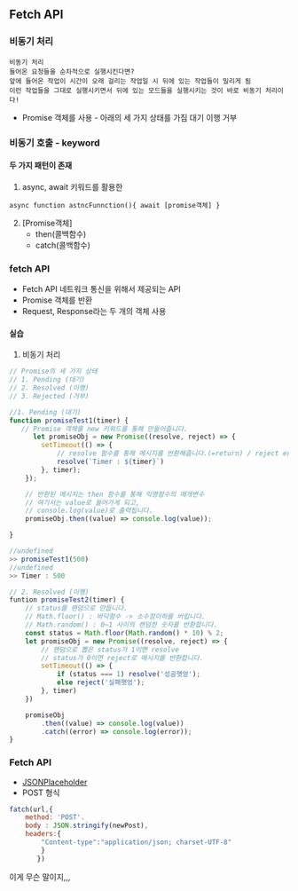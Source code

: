 ## Fetch API
### 비동기 처리
    비동기 처리
    들어온 요청들을 순차적으로 실행시킨다면?
    앞에 들어온 작업이 시간이 오래 걸리는 작업일 시 뒤에 있는 작업들이 밀리게 됨
    이런 작업들을 그대로 실행시키면서 뒤에 있는 모드들을 실행시키는 것이 바로 비동기 처리이다!
- Promise 객체를 사용 - 아래의 세 가지 상태를 가짐
    대기
    이행
    거부

### 비동기 호출 - keyword
#### 두 가지 패턴이 존재
 1. async, await 키워드를 활용한
```
async function astncFunnction(){ await [promise객체] }
```
 2. [Promise객체]
    * then(콜백함수)
    * catch(콜백함수)

### fetch API
- Fetch API 네트워크 통신을 위해서 제공되는 API
- Promise 객체를 반환
- Request, Response라는 두 개의 객체 사용

#### 실습
1) 비동기 처리
```javascript
// Promise의 세 가지 상태
// 1. Pending (대기)
// 2. Resolved (이행)
// 3. Rejected (거부)

//1. Pending (대기)
function promiseTest1(timer) {    
   // Promise 객체를 new 키워드를 통해 만들어줍니다.
      let promiseObj = new Promise((resolve, reject) => {
        setTimeout(() => {
            // resolve 함수를 통해 메시지를 반환해줍니다.(=return) / reject error 발생시
            resolve(`Timer : ${timer}`)
        }, timer);
    });

    // 반환된 메시지는 then 함수를 통해 익명함수의 매개변수
    // 여기서는 value로 들어가게 되고,
    // console.log(value)로 출력됩니다.
    promiseObj.then((value) => console.log(value));

}

//undefined
>> promiseTest1(500)
//undefined
>> Timer : 500

// 2. Resolved (이행)
funtion promiseTest2(timer) {
    // status를 랜덤으로 만듭니다.
    // Math.floor() : 바닥함수 -> 소수점이하를 버립니다.
    // Math.random() : 0~1 사이의 랜덤한 숫자를 반환합니다.
    const status = Math.floor(Math.random() * 10) % 2;
    let promiseObj = new Promise((resolve, reject) => {
        // 랜덤으로 뽑은 status가 1이면 resolve
        // status가 0이면 reject로 메시지를 반환합니다.
        setTimeout(() => {
            if (status === 1) resolve('성공햇엉');
            else reject('실패햇엉');
        }, timer)
    })

    promiseObj
        .then((value) => console.log(value))
        .catch((error) => console.log(error));
}
```

### Fetch API
- [JSONPlaceholder](https://jsonplaceholder.typicode.com/)
- POST 형식
```javascript
fatch(url,{
    method: 'POST'.
    body : JSON.stringify(newPost),
    headers:{
        "Content-type":"application/json; charset-UTF-8"
        }
       })
 ```
 이게 무슨 말이지,,,

